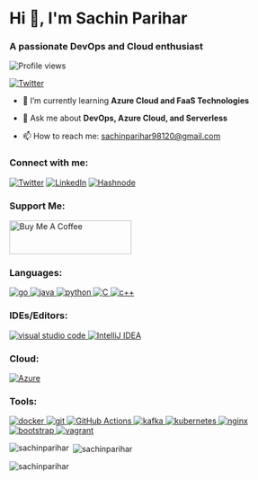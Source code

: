 # Hi 👋, I'm Sachin Parihar
### A passionate DevOps and Cloud enthusiast

![Profile views](https://komarev.com/ghpvc/?username=sachinparihar&label=Profile%20views&color=0e75b6&style=flat)

[![Twitter](https://img.shields.io/twitter/follow/sachinsarkar001?logo=twitter&style=for-the-badge)](https://twitter.com/sachinsarkar001)

- 🌱 I’m currently learning **Azure Cloud and FaaS Technologies**

- 💬 Ask me about **DevOps, Azure Cloud, and Serverless**

- 📫 How to reach me: sachinparihar98120@gmail.com


<h3 align="left">Connect with me:</h3>

[![Twitter](https://img.shields.io/badge/Twitter-%231DA1F2?style=for-the-badge&logo=Twitter&logoColor=white)](https://twitter.com/sachinsarkar001)
[![LinkedIn](https://img.shields.io/badge/LinkedIn-%230077B5?style=for-the-badge&logo=linkedin&logoColor=white)](https://www.linkedin.com/in/sachin-parihar-937b3b237/)
[![Hashnode](https://img.shields.io/badge/Hashnode-2962FF?style=for-the-badge&logo=hashnode&logoColor=white)](https://sachinparihar.hashnode.dev)

<h3 align="left">Support Me:</h3>
<a href="https://www.buymeacoffee.com/sachinparihar" target="_blank"><img src="https://cdn.buymeacoffee.com/buttons/v2/default-yellow.png" alt="Buy Me A Coffee" style="height: 60px !important;width: 217px !important;" ></a>


<h3 align="left">Languages:</h3>
<p align="left">
   <a href="https://golang.org" target="_blank" rel="noreferrer">
    <img src="https://img.shields.io/badge/go-%2300ADD8.svg?style=for-the-badge&logo=go&logoColor=white" alt="go"/>
  </a>
  <a href="https://www.java.com" target="_blank" rel="noreferrer">
    <img src="https://img.shields.io/badge/java-%23ED8B00.svg?style=for-the-badge&logo=java&logoColor=white" alt="java"/>
  </a>
   <a href="https://www.python.org" target="_blank" rel="noreferrer">
    <img src="https://img.shields.io/badge/python-%2314354C.svg?style=for-the-badge&logo=python&logoColor=white" alt="python"/>
  </a>
  <a href="https://www.w3schools.com/cpp/" target="_blank" rel="noreferrer">
  <img src="https://img.shields.io/badge/C-%23239120.svg?style=for-the-badge&logo=c&logoColor=white" alt="C"/>
  </a>
  <a href="https://www.cprogramming.com/" target="_blank" rel="noreferrer">
    <img src="https://img.shields.io/badge/c%2B%2B-%2300599C.svg?style=for-the-badge&logo=c%2B%2B&logoColor=white" alt="c++"/>
  </a>
</p>

<h3 align="left">IDEs/Editors:</h3>
<p align="left">
  <a href="https://code.visualstudio.com/" target="_blank" rel="noreferrer">
    <img src="https://img.shields.io/badge/visual%20studio%20code-%23007ACC.svg?style=for-the-badge&logo=visual-studio-code&logoColor=white" alt="visual studio code"/>
  </a>
  <a href="https://www.jetbrains.com/idea/" target="_blank" rel="noreferrer">
    <img src="https://img.shields.io/badge/intellij%20idea-%23000000.svg?style=for-the-badge&logo=intellij-idea&logoColor=white" alt="IntelliJ IDEA"/>
  </a>
</p>

<h3 align="left">Cloud:</h3>
<p align="left">
  <a href="https://azure.microsoft.com/en-in/" target="_blank" rel="noreferrer">
    <img src="https://img.shields.io/badge/Microsoft%20Azure-%230078D4.svg?style=for-the-badge&logo=microsoft-azure&logoColor=white" alt="Azure"/>
  </a>
</p>

<h3 align="left">Tools:</h3>
<p align="left">
  <a href="https://www.docker.com/" target="_blank" rel="noreferrer">
    <img src="https://img.shields.io/badge/docker-%232496ED.svg?style=for-the-badge&logo=docker&logoColor=white" alt="docker"/>
  </a>
  <a href="https://git-scm.com/" target="_blank" rel="noreferrer">
    <img src="https://img.shields.io/badge/Git-%23F05032.svg?style=for-the-badge&logo=git&logoColor=white" alt="git"/>
  </a>
  <a href="https://github.com/features/actions" target="_blank" rel="noreferrer">
    <img src="https://img.shields.io/badge/GitHub%20Actions-%232088FF.svg?style=for-the-badge&logo=github-actions&logoColor=white" alt="GitHub Actions"/>
  </a>
  <a href="https://kafka.apache.org/" target="_blank" rel="noreferrer">
    <img src="https://img.shields.io/badge/Apache%20Kafka-%23000000.svg?style=for-the-badge&logo=apache-kafka&logoColor=white" alt="kafka"/>
  </a>
  <a href="https://kubernetes.io" target="_blank" rel="noreferrer">
    <img src="https://img.shields.io/badge/Kubernetes-%23326CE5.svg?style=for-the-badge&logo=kubernetes&logoColor=white" alt="kubernetes"/>
  </a>
  <a href="https://www.nginx.com" target="_blank" rel="noreferrer">
    <img src="https://img.shields.io/badge/NGINX-%23009639.svg?style=for-the-badge&logo=nginx&logoColor=white" alt="nginx"/>
  </a>
  <a href="https://getbootstrap.com" target="_blank" rel="noreferrer">
    <img src="https://img.shields.io/badge/bootstrap-%23563D7C.svg?style=for-the-badge&logo=bootstrap&logoColor=white" alt="bootstrap"/>
  </a>
  <a href="https://www.vagrantup.com/" target="_blank" rel="noreferrer">
    <img src="https://img.shields.io/badge/Vagrant-%231563FF.svg?style=for-the-badge&logo=vagrant&logoColor=white" alt="vagrant"/>
  </a>
</p>

<p align="center">
  <img align="left" src="https://github-readme-stats.vercel.app/api/top-langs?username=sachinparihar&show_icons=true&locale=en&layout=compact&theme=tokyonight" alt="sachinparihar"/>
</p>

<p>&nbsp;<img align="center" src="https://github-readme-stats.vercel.app/api?username=sachinparihar&show_icons=true&locale=en&theme=tokyonight" alt="sachinparihar" /></p>

<p><img align="center" src="https://github-readme-streak-stats.herokuapp.com/?user=sachinparihar&theme=tokyonight" alt="sachinparihar" /></p>


